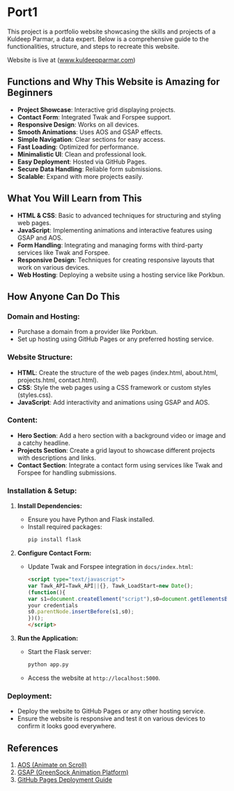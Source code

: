 # Port1

This project is a portfolio website showcasing the skills and projects of a Kuldeep Parmar, a data expert. Below is a comprehensive guide to the functionalities, structure, and steps to recreate this website. 

Website is live at (www.kuldeepparmar.com)


## Functions and Why This Website is Amazing for Beginners

- **Project Showcase**: Interactive grid displaying projects.
- **Contact Form**: Integrated Twak and Forspee support.
- **Responsive Design**: Works on all devices.
- **Smooth Animations**: Uses AOS and GSAP effects.
- **Simple Navigation**: Clear sections for easy access.
- **Fast Loading**: Optimized for performance.
- **Minimalistic UI**: Clean and professional look.
- **Easy Deployment**: Hosted via GitHub Pages.
- **Secure Data Handling**: Reliable form submissions.
- **Scalable**: Expand with more projects easily.

## What You Will Learn from This

- **HTML & CSS**: Basic to advanced techniques for structuring and styling web pages.
- **JavaScript**: Implementing animations and interactive features using GSAP and AOS.
- **Form Handling**: Integrating and managing forms with third-party services like Twak and Forspee.
- **Responsive Design**: Techniques for creating responsive layouts that work on various devices.
- **Web Hosting**: Deploying a website using a hosting service like Porkbun.

## How Anyone Can Do This

### Domain and Hosting:
- Purchase a domain from a provider like Porkbun.
- Set up hosting using GitHub Pages or any preferred hosting service.

### Website Structure:
- **HTML**: Create the structure of the web pages (index.html, about.html, projects.html, contact.html).
- **CSS**: Style the web pages using a CSS framework or custom styles (styles.css).
- **JavaScript**: Add interactivity and animations using GSAP and AOS.

### Content:
- **Hero Section**: Add a hero section with a background video or image and a catchy headline.
- **Projects Section**: Create a grid layout to showcase different projects with descriptions and links.
- **Contact Section**: Integrate a contact form using services like Twak and Forspee for handling submissions.

### Installation & Setup:
1. **Install Dependencies:**  
   - Ensure you have Python and Flask installed.  
   - Install required packages:
     ```sh
     pip install flask
     ```

2. **Configure Contact Form:**  
   - Update Twak and Forspee integration in `docs/index.html`:
     ```html
     <script type="text/javascript">
     var Tawk_API=Tawk_API||{}, Tawk_LoadStart=new Date();
     (function(){
     var s1=document.createElement("script"),s0=document.getElementsByTagName("script")[0];
     your credentials
     s0.parentNode.insertBefore(s1,s0);
     })();
     </script>
     ```

3. **Run the Application:**  
   - Start the Flask server:
     ```sh
     python app.py
     ```
   - Access the website at `http://localhost:5000`.

### Deployment:
- Deploy the website to GitHub Pages or any other hosting service.
- Ensure the website is responsive and test it on various devices to confirm it looks good everywhere.

## References
1. [AOS (Animate on Scroll)](https://michalsnik.github.io/aos/)
2. [GSAP (GreenSock Animation Platform)](https://greensock.com/gsap/)
3. [GitHub Pages Deployment Guide](https://pages.github.com/)
